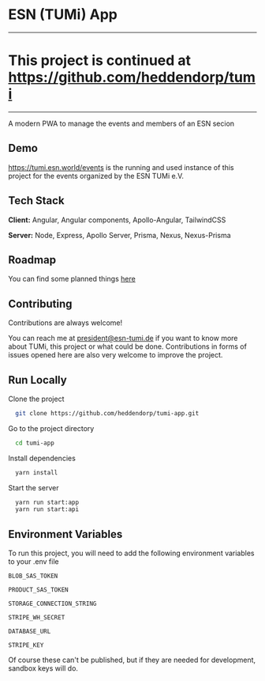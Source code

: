 # ESN (TUMi) App

----
# This project is continued at https://github.com/heddendorp/tumi
----

A modern PWA to manage the events and members of an ESN secion

## Demo

https://tumi.esn.world/events is the running and used instance of this project for the events organized by the ESN TUMi e.V.

## Tech Stack

**Client:** Angular, Angular components, Apollo-Angular, TailwindCSS

**Server:** Node, Express, Apollo Server, Prisma, Nexus, Nexus-Prisma

## Roadmap

You can find some planned things [here](https://docs.google.com/spreadsheets/d/e/2PACX-1vQ6dvGfRChCsMUanV8lBoxLgCg6EPqy9Zf3gIWjTV4_Jen2F6Qady9G_w-xqHul_WXnHvUaheFD5_nK/pubhtml?gid=0&single=true)

## Contributing

Contributions are always welcome!

You can reach me at president@esn-tumi.de if you want to know more about TUMi, this project or what could be done.
Contributions in forms of issues opened here are also very welcome to improve the project.

## Run Locally

Clone the project

```bash
  git clone https://github.com/heddendorp/tumi-app.git
```

Go to the project directory

```bash
  cd tumi-app
```

Install dependencies

```bash
  yarn install
```

Start the server

```bash
  yarn run start:app
  yarn run start:api
```

## Environment Variables

To run this project, you will need to add the following environment variables to your .env file

`BLOB_SAS_TOKEN`

`PRODUCT_SAS_TOKEN`

`STORAGE_CONNECTION_STRING`

`STRIPE_WH_SECRET`

`DATABASE_URL`

`STRIPE_KEY`

Of course these can't be published, but if they are needed for development, sandbox keys will do.
